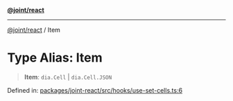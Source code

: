 [**@joint/react**](../README.md)

***

[@joint/react](../README.md) / Item

# Type Alias: Item

> **Item**: `dia.Cell` \| `dia.Cell.JSON`

Defined in: [packages/joint-react/src/hooks/use-set-cells.ts:6](https://github.com/samuelgja/joint/blob/ba33b9b8c40870ffb787d62832f1ac6786fe7e98/packages/joint-react/src/hooks/use-set-cells.ts#L6)
